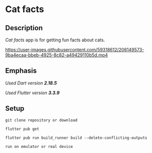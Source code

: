 # Cat facts

## Description

_Cat facts_ app is for getting fun facts about cats.

https://user-images.githubusercontent.com/59318612/206149573-9ba4ecaa-bbeb-4925-8c82-a49429110b5d.mp4


## Emphasis
_Used Dart version **2.18.5**_

_Used Flutter version **3.3.9**_

## Setup
``` git clone repository or download ```

``` flutter pub get ```

``` flutter pub run build_runner build --delete-conflicting-outputs ```

``` run on emulator or real device ```

